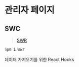 # 관리자 페이지

## SWC

> [SWR](https://swr.vercel.app/ko)
> 

```bash
npm i swr
```

데이터 가져오기를 위한 React Hooks

